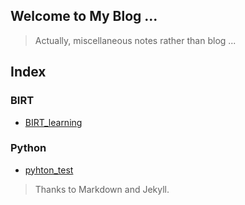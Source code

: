 ## Welcome to My Blog ...  

> Actually, miscellaneous notes rather than blog ...  

## Index

### BIRT
- [BIRT_learning](rush-foolish.github.io/BIRT/BIRT_learning)

### Python
- [pyhton_test](rush-foolish.github.io/Python/pyhton_test)


> Thanks to Markdown and Jekyll.
